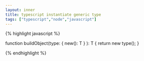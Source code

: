 ```yaml
---
layout: inner
title: typescript instantiate generic type
tags: ["typescript","node","javascript"]
---
```

{% highlight javascript %}

function buildObject<T>(type: { new(): T } ): T {
  return new type();
}

{% endhighlight %}
